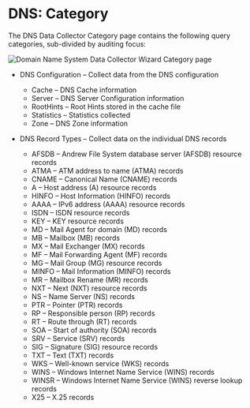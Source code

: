 # DNS: Category

The DNS Data Collector Category page contains the following query categories, sub-divided by
auditing focus:

![Domain Name System Data Collector Wizard Category page](/img/versioned_docs/accessanalyzer_11.6/accessanalyzer/admin/datacollector/adinventory/category.webp)

- DNS Configuration – Collect data from the DNS configuration

  - Cache – DNS Cache information
  - Server – DNS Server Configuration information
  - RootHints – Root Hints stored in the cache file
  - Statistics – Statistics collected
  - Zone – DNS Zone information

- DNS Record Types – Collect data on the individual DNS records

  - AFSDB – Andrew File System database server (AFSDB) resource records
  - ATMA – ATM address to name (ATMA) records
  - CNAME – Canonical Name (CNAME) records
  - A – Host address (A) resource records
  - HINFO – Host Information (HINFO) records
  - AAAA – IPv6 address (AAAA) resource records
  - ISDN – ISDN resource records
  - KEY – KEY resource records
  - MD – Mail Agent for domain (MD) records
  - MB – Mailbox (MB) records
  - MX – Mail Exchanger (MX) records
  - MF – Mail Forwarding Agent (MF) records
  - MG – Mail Group (MG) resource records
  - MINFO – Mail Information (MINFO) records
  - MR – Mailbox Rename (MR) records
  - NXT – Next (NXT) resource records
  - NS – Name Server (NS) records
  - PTR – Pointer (PTR) records
  - RP – Responsible person (RP) records
  - RT – Route through (RT) records
  - SOA – Start of authority (SOA) records
  - SRV – Service (SRV) records
  - SIG – Signature (SIG) resource records
  - TXT – Text (TXT) records
  - WKS – Well-known service (WKS) records
  - WINS – Windows Internet Name Service (WINS) records
  - WINSR – Windows Internet Name Service (WINS) reverse lookup records
  - X25 – X.25 records
